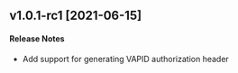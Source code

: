 ## v1.0.1-rc1 [2021-06-15]

#### Release Notes
- Add support for generating VAPID authorization header